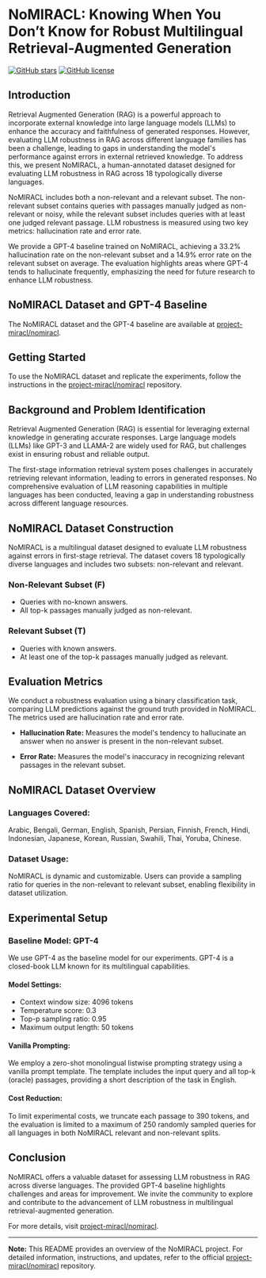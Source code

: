 # NoMIRACL: Knowing When You Don’t Know for Robust Multilingual Retrieval-Augmented Generation

[![GitHub stars](https://img.shields.io/github/stars/project-miracl/nomiracl.svg?style=flat&logo=github&colorB=blue&label=stars)](https://github.com/project-miracl/nomiracl)
[![GitHub license](https://img.shields.io/github/license/project-miracl/nomiracl.svg?style=flat&colorB=blue)](https://github.com/project-miracl/nomiracl/blob/main/LICENSE)

## Introduction

Retrieval Augmented Generation (RAG) is a powerful approach to incorporate external knowledge into large language models (LLMs) to enhance the accuracy and faithfulness of generated responses. However, evaluating LLM robustness in RAG across different language families has been a challenge, leading to gaps in understanding the model's performance against errors in external retrieved knowledge. To address this, we present NoMIRACL, a human-annotated dataset designed for evaluating LLM robustness in RAG across 18 typologically diverse languages.

NoMIRACL includes both a non-relevant and a relevant subset. The non-relevant subset contains queries with passages manually judged as non-relevant or noisy, while the relevant subset includes queries with at least one judged relevant passage. LLM robustness is measured using two key metrics: hallucination rate and error rate.

We provide a GPT-4 baseline trained on NoMIRACL, achieving a 33.2% hallucination rate on the non-relevant subset and a 14.9% error rate on the relevant subset on average. The evaluation highlights areas where GPT-4 tends to hallucinate frequently, emphasizing the need for future research to enhance LLM robustness.

## NoMIRACL Dataset and GPT-4 Baseline

The NoMIRACL dataset and the GPT-4 baseline are available at [project-miracl/nomiracl](https://github.com/project-miracl/nomiracl).

## Getting Started

To use the NoMIRACL dataset and replicate the experiments, follow the instructions in the [project-miracl/nomiracl](https://github.com/project-miracl/nomiracl) repository.

## Background and Problem Identification

Retrieval Augmented Generation (RAG) is essential for leveraging external knowledge in generating accurate responses. Large language models (LLMs) like GPT-3 and LLAMA-2 are widely used for RAG, but challenges exist in ensuring robust and reliable output.

The first-stage information retrieval system poses challenges in accurately retrieving relevant information, leading to errors in generated responses. No comprehensive evaluation of LLM reasoning capabilities in multiple languages has been conducted, leaving a gap in understanding robustness across different language resources.

## NoMIRACL Dataset Construction

NoMIRACL is a multilingual dataset designed to evaluate LLM robustness against errors in first-stage retrieval. The dataset covers 18 typologically diverse languages and includes two subsets: non-relevant and relevant.

### Non-Relevant Subset (F)
- Queries with no-known answers.
- All top-k passages manually judged as non-relevant.

### Relevant Subset (T)
- Queries with known answers.
- At least one of the top-k passages manually judged as relevant.

## Evaluation Metrics

We conduct a robustness evaluation using a binary classification task, comparing LLM predictions against the ground truth provided in NoMIRACL. The metrics used are hallucination rate and error rate.

- **Hallucination Rate:** Measures the model's tendency to hallucinate an answer when no answer is present in the non-relevant subset.

- **Error Rate:** Measures the model's inaccuracy in recognizing relevant passages in the relevant subset.

## NoMIRACL Dataset Overview

### Languages Covered:
Arabic, Bengali, German, English, Spanish, Persian, Finnish, French, Hindi, Indonesian, Japanese, Korean, Russian, Swahili, Thai, Yoruba, Chinese.

### Dataset Usage:
NoMIRACL is dynamic and customizable. Users can provide a sampling ratio for queries in the non-relevant to relevant subset, enabling flexibility in dataset utilization.

## Experimental Setup

### Baseline Model: GPT-4

We use GPT-4 as the baseline model for our experiments. GPT-4 is a closed-book LLM known for its multilingual capabilities.

#### Model Settings:
- Context window size: 4096 tokens
- Temperature score: 0.3
- Top-p sampling ratio: 0.95
- Maximum output length: 50 tokens

#### Vanilla Prompting:
We employ a zero-shot monolingual listwise prompting strategy using a vanilla prompt template. The template includes the input query and all top-k (oracle) passages, providing a short description of the task in English.

#### Cost Reduction:
To limit experimental costs, we truncate each passage to 390 tokens, and the evaluation is limited to a maximum of 250 randomly sampled queries for all languages in both NoMIRACL relevant and non-relevant splits.

## Conclusion

NoMIRACL offers a valuable dataset for assessing LLM robustness in RAG across diverse languages. The provided GPT-4 baseline highlights challenges and areas for improvement. We invite the community to explore and contribute to the advancement of LLM robustness in multilingual retrieval-augmented generation.

For more details, visit [project-miracl/nomiracl](https://github.com/project-miracl/nomiracl).

---

**Note:** This README provides an overview of the NoMIRACL project. For detailed information, instructions, and updates, refer to the official [project-miracl/nomiracl](https://github.com/project-miracl/nomiracl) repository.